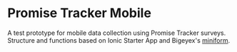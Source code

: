 Promise Tracker Mobile
============================

A test prototype for mobile data collection using Promise Tracker surveys.
Structure and functions based on Ionic Starter App and Bigeyex's [miniform](https://github.com/bigeyex/miniform).

